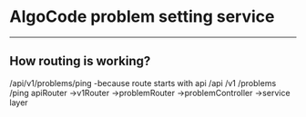 # AlgoCode problem setting service

---

## How routing is working?

/api/v1/problems/ping
-because route starts with api
     /api       /v1        /problems         /ping
     apiRouter ->v1Router  ->problemRouter   ->problemController  ->service layer
